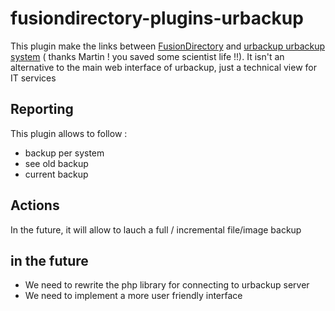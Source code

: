 # fusiondirectory-plugins-urbackup

This plugin make the links between [FusionDirectory](https://www.fusiondirectory.org) 
and [urbackup urbackup system](https://urbackup.org) ( thanks Martin ! you saved some scientist life !!).
It isn't an alternative to the main web interface of urbackup, just a technical view for IT services

## Reporting

This plugin allows to follow :

* backup per system
* see old backup
* current backup

## Actions

In the future, it will allow to lauch a full / incremental  file/image backup

## in the future

* We need to rewrite the php library for connecting to urbackup server
* We need to implement a more user friendly interface
